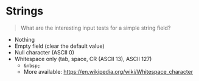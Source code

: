# Strings

> What are the interesting input tests for a simple string field?

* Nothing
* Empty field \(clear the default value\)
* Null character \(ASCII 0\)
* Whitespace only \(tab, space, CR \(ASCII 13\), ASCII 127\)
  * `&nbsp;`
  * More available: https://en.wikipedia.org/wiki/Whitespace_character
